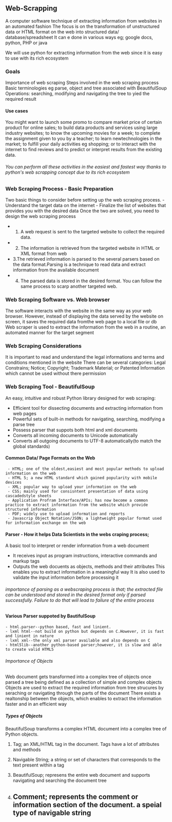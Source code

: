 ## Web-Scrapping
A computer software technique of extracting information from websites in an automated fashion 
The focus is on the transformation of unstructured data or HTML format on the web into structured data/ database/spreadsheet
It can e done in various ways eg; google docs, python, PHP or java

We will use python for extracting information from the web since it is easy to use with its rich ecosystem 

### Goals
Importance of web scraping
Steps involved in the web scraping process
Basic terminologies eg parse, object and tree associated with BeautifulSoup
Operations: searching, modifying and navigating the tree to yied the required result


#### Use cases
You might want to launch some promo to compare market price of certain product for online sales; to build data products and services using large industry websites; to know the upcoming movies for a week; to complete the assignment given to you by a teacher; to learn newtechnologies in the market; to fulfill your daily activities eg shopping; or to interact with the internet to find reviews and to predict or interpret results from the existing data. 
###### You can perform all these activities in the easiest and fastest way thanks to python's web scrapping concept due to its rich ecosystem


### Web Scraping Process - Basic Preparation
Two basic things to consider before setting up the web scraping process.
    - Understand the target data on the internet
    - Finalize the list of websites that provides you with the desired data
Once the two are solved, you need to design the web scraping process
 - 1. A web request is sent to the targeted website to collect the required data.
 - 2. The information is retrieved from the targeted website in HTML or XML format from web
 - 3.The retrieved information is parsed to the several parsers based on the data format.Parsing is a technique to read data and extract information from the available document
 - 4. The parsed data is stored in the desired format. You can follow the same process to scarp another targeted web.
 

### Web Scraping Software vs. Web browser
The software interacts with the website in the same way as your web browser. However, instead of displaying the data served by the website on screen, it saves the required data fromthe web page to a local file or db
Web scraper is used to extract the information from the web in a routine, an automated manner for the target segment

### Web Scraping Considerations
It is important to read and understand the legal informations and terms and conditions mentioned in the website
There can be several categories:
Legal Constrains; Notice; Copyright; Trademark Material; or Patented Information which cannot be used without there permission

### Web Scraping Tool - BeautifulSoup
An easy, intuitive and robust Python library designed for web scraping:
- Efficient tool for dissecting documents and extracting information from web pages
- Powerful sets of built-in methods for navigating, searching, modifying a parse tree
- Possess parser that suppots both html and xml documents
- Converts all incoming documents to Unicode automatically
- Converts all outgoing documents to UTF-8 automatically(to match the global standards)


#### Common Data/ Page Formats on the Web
     - HTML; one of the oldest,easiest and most popular methods to upload information on the web
     - HTML 5; a new HTML standard which gained popularity with mobile devices
     - XML; popular way to upload your information on the web
     - CSS; mainly used for consisntent presentation of data using cascadedstyle sheets
     - Application Profram Interface/APIs; has now become a common practice to extract information from the website which provide structured information
     - PDF; widely use to upload information and reports
     - Javascrip Object Notation/JSON; a lightweight popular format used for information exchange on the web


#### Parser - How it helps Data Scientists in the webs craping process;
A basic tool to interpret or render information from a web document
- It receives input as program instructions, interactive commands and markup tags
- Outputs the web docuents as objects, methods and their attributes
This enables you to extract information in a meaningful way
It is also used to validate the input information before processing it

###### importance of parsing as a webscraping process is that; the extracted file can be understood and stored in the desired format only if parsed successfully. Failure to do that will lead to failure of the entire process

#### Various Parser suppoted by BautifulSoup
    - html.parser--python based, fast and linient.
    - lxml html--not build on python but depends on C.However, it is fast and linient in nature
    - lxml xml--the only xml parser available and also depends on C
    - html5lib--another python-based parser;however, it is slow and able to create valid HTML5


###### Importance of Objects
Web document gets transformed into a complex tree of objects once parsed
a tree being defined as a collection of simple and complex objects
Objects are used to extract the required information from tree strucures by seraching or navigating through the parts of the document
There exists a realtonship between the objects, which enables to extract the information faster and in an efficient way


##### Types of Objects
BeautifulSoup transforms a complex HTML document into a complex tree of Python objects. 
1. Tag; an XML/HTML tag in the document. Tags have a lot of attributes and methods

2. Navigable String; a string or set of characters that corresponds to the text present within a tag

3. BeautifulSoup; represens the entire web document and supports navigating and searching the document tree

4. Comment; represents the comment or information section of the document. a speial type of navigable string
     - 
